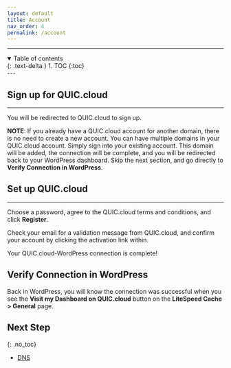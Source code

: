 ```yaml
---
layout: default
title: Account
nav_order: 4
permalink: /account
---
```


---
<details open markdown="block">
  <summary>
    Table of contents
  </summary>
  {: .text-delta }
1. TOC
{:toc}

</details>
---


## Sign up for QUIC.cloud
----------------------

You will be redirected to QUIC.cloud to sign up.

**NOTE**: If you already have a QUIC.cloud account for another domain, there is no need to create a new account. You can have multiple domains in your QUIC.cloud account. Simply sign into your existing account. This domain will be added, the connection will be complete, and you will be redirected back to your WordPress dashboard. Skip the next section, and go directly to **Verify Connection in WordPress**.  

## Set up QUIC.cloud
-----------------

Choose a password, agree to the QUIC.cloud terms and conditions, and click **Register**.

Check your email for a validation message from QUIC.cloud, and confirm your account by clicking the activation link within.

Your QUIC.cloud-WordPress connection is complete!

Verify Connection in WordPress
------------------------------

Back in WordPress, you will know the connection was successful when you see the **Visit my Dashboard on QUIC.cloud** button on the **LiteSpeed Cache > General** page.

## Next Step
{: .no_toc} 

- [DNS](/dns)